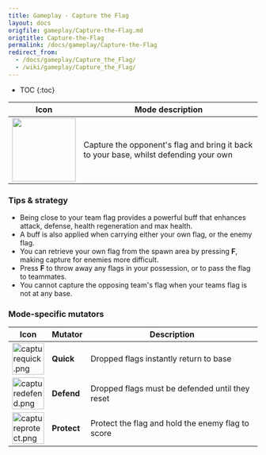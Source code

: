 ```yaml
---
title: Gameplay - Capture the Flag
layout: docs
origfile: gameplay/Capture-the-Flag.md
origtitle: Capture-the-Flag
permalink: /docs/gameplay/Capture-the-Flag
redirect_from:
  - /docs/gameplay/Capture_the_Flag/
  - /wiki/gameplay/Capture_the_Flag/
---
```

* TOC
{:toc}

| Icon | Mode description |
|-|-|
| <img src="../images/modes/capture.png" width="128px"/> | Capture the opponent's flag and bring it back to your base, whilst defending your own |

### Tips & strategy

-   Being close to your team flag provides a powerful buff that enhances attack, defense, health regeneration and max health.
-   A buff is also applied when carrying either your own flag, or the enemy flag.
-   You can retrieve your own flag from the spawn area by pressing **F**, making capture for enemies more difficult.
-   Press **F** to throw away any flags in your possession, or to pass the flag to teammates.
-   You cannot capture the opposing team's flag when your teams flag is not at any base.

### Mode-specific mutators

| Icon | Mutator | Description |
|-|-|-|
| <img src="../images/modes/capturequick.png" title="capturequick.png" alt="capturequick.png" width="64" /> | **Quick** | Dropped flags instantly return to base |
| <img src="../images/modes/capturedefend.png" title="capturedefend.png" alt="capturedefend.png" width="64" /> | **Defend** | Dropped flags must be defended until they reset |
| <img src="../images/modes/captureprotect.png" title="captureprotect.png" alt="captureprotect.png" width="64" /> | **Protect** | Protect the flag and hold the enemy flag to score |

